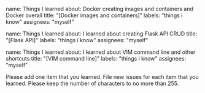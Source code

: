
name: Things I learned
about: Docker creating images and containers and Docker overall
title: "[Docker images and containers]"
labels: "things i know"
assignees: "myself"

name: Things I learned
about: I learned about creating Flask API CRUD
title: "[Flask API]"
labels: "things i know"
assignees: "myself"

name: Things I learned
about: I learned about VIM command line and other shortcuts
title: "[VIM command line]"
labels: "things i know"
assignees: "myself"

Please add one item that you learned. File new issues for each item that you learned. Please keep the number of characters to no more than 255.
